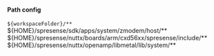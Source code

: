 #### Path config
```${workspaceFolder}/**```
${HOME}/spresense/sdk/apps/system/zmodem/host/**
${HOME}/spresense/nuttx/boards/arm/cxd56xx/spresense/include/**
${HOME}/spresense/nuttx/openamp/libmetal/lib/system/**
